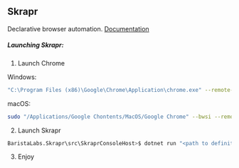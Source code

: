 Skrapr
---

Declarative browser automation. [Documentation](https://github.com/BaristaLabs/skrapr/wiki)

##### Launching Skrapr:

1. Launch Chrome

Windows:
``` bash
"C:\Program Files (x86)\Google\Chrome\Application\chrome.exe" --remote-debugging-port=9223
```

macOS:

``` bash
sudo "/Applications/Google Chontents/MacOS/Google Chrome" --bwsi --remote-debugging-port=9223
```

2. Launch Skrapr

``` bash
BaristaLabs.Skrapr\src\SkraprConsoleHost>$ dotnet run "<path to definition file>"
```

3. Enjoy
